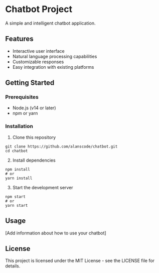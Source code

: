 # Chatbot Project

A simple and intelligent chatbot application.

## Features

- Interactive user interface
- Natural language processing capabilities
- Customizable responses
- Easy integration with existing platforms

## Getting Started

### Prerequisites

- Node.js (v14 or later)
- npm or yarn

### Installation

1. Clone this repository
```
git clone https://github.com/alanscode/chatbot.git
cd chatbot
```

2. Install dependencies
```
npm install
# or
yarn install
```

3. Start the development server
```
npm start
# or
yarn start
```

## Usage

[Add information about how to use your chatbot]

## License

This project is licensed under the MIT License - see the LICENSE file for details.
